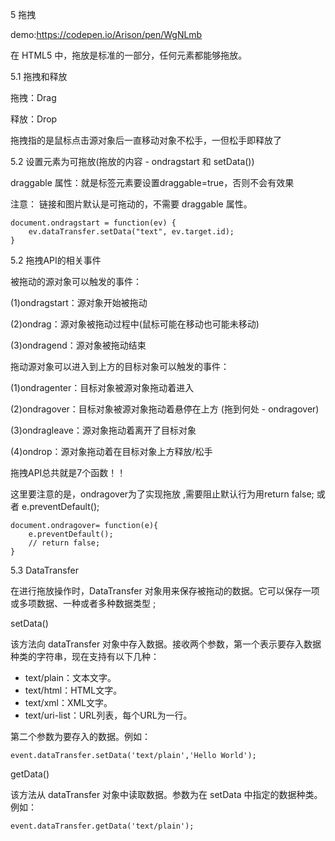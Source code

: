 5 拖拽

demo:https://codepen.io/Arison/pen/WgNLmb

在 HTML5 中，拖放是标准的一部分，任何元素都能够拖放。

5.1 拖拽和释放

拖拽：Drag

释放：Drop

拖拽指的是鼠标点击源对象后一直移动对象不松手，一但松手即释放了

5.2 设置元素为可拖放(拖放的内容 - ondragstart 和 setData())

draggable 属性：就是标签元素要设置draggable=true，否则不会有效果 

注意：  链接和图片默认是可拖动的，不需要 draggable 属性。

    document.ondragstart = function(ev) {
        ev.dataTransfer.setData("text", ev.target.id);
    }



5.2 拖拽API的相关事件

被拖动的源对象可以触发的事件：

(1)ondragstart：源对象开始被拖动

(2)ondrag：源对象被拖动过程中(鼠标可能在移动也可能未移动)

(3)ondragend：源对象被拖动结束

  拖动源对象可以进入到上方的目标对象可以触发的事件：

(1)ondragenter：目标对象被源对象拖动着进入

(2)ondragover：目标对象被源对象拖动着悬停在上方 (拖到何处 - ondragover)

(3)ondragleave：源对象拖动着离开了目标对象

(4)ondrop：源对象拖动着在目标对象上方释放/松手

拖拽API总共就是7个函数！！

这里要注意的是，ondragover为了实现拖放 ,需要阻止默认行为用return false; 或者 e.preventDefault();

    document.ondragover= function(e){
        e.preventDefault();
        // return false;
    }

5.3 DataTransfer

在进行拖放操作时，DataTransfer 对象用来保存被拖动的数据。它可以保存一项或多项数据、一种或者多种数据类型 ;

setData()

该方法向 dataTransfer 对象中存入数据。接收两个参数，第一个表示要存入数据种类的字符串，现在支持有以下几种：

- text/plain：文本文字。
- text/html：HTML文字。
- text/xml：XML文字。
- text/uri-list：URL列表，每个URL为一行。

第二个参数为要存入的数据。例如：

    event.dataTransfer.setData('text/plain','Hello World');

getData()

该方法从 dataTransfer 对象中读取数据。参数为在 setData 中指定的数据种类。例如：

    event.dataTransfer.getData('text/plain');
